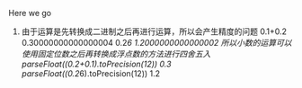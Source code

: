 Here we go

1. 由于运算是先转换成二进制之后再进行运算，所以会产生精度的问题
      0.1+0.2
      0.30000000000000004
      0.2*6
      1.2000000000000002
  所以小数的运算可以使用固定位数之后再转换成浮点数的方法进行四舍五入
      parseFloat((0.2+0.1).toPrecision(12))
      0.3
      parseFloat((0.2*6).toPrecision(12))
      1.2